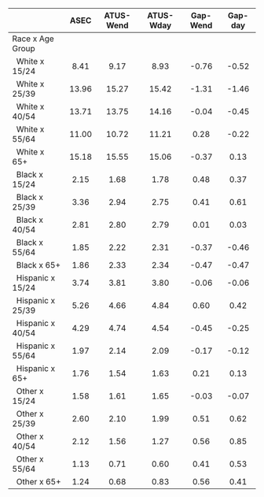 
|                      |         ASEC |    ATUS-Wend |    ATUS-Wday |     Gap-Wend |      Gap-day |
| -------------------- | :----------: | :----------: | :----------: | :----------: | :----------: |
| Race x Age Group     |              |              |              |              |              |
| &nbsp;&nbsp;White x 15/24 |         8.41 |         9.17 |         8.93 |        -0.76 |        -0.52 |
| &nbsp;&nbsp;White x 25/39 |        13.96 |        15.27 |        15.42 |        -1.31 |        -1.46 |
| &nbsp;&nbsp;White x 40/54 |        13.71 |        13.75 |        14.16 |        -0.04 |        -0.45 |
| &nbsp;&nbsp;White x 55/64 |        11.00 |        10.72 |        11.21 |         0.28 |        -0.22 |
| &nbsp;&nbsp;White x 65+ |        15.18 |        15.55 |        15.06 |        -0.37 |         0.13 |
| &nbsp;&nbsp;Black x 15/24 |         2.15 |         1.68 |         1.78 |         0.48 |         0.37 |
| &nbsp;&nbsp;Black x 25/39 |         3.36 |         2.94 |         2.75 |         0.41 |         0.61 |
| &nbsp;&nbsp;Black x 40/54 |         2.81 |         2.80 |         2.79 |         0.01 |         0.03 |
| &nbsp;&nbsp;Black x 55/64 |         1.85 |         2.22 |         2.31 |        -0.37 |        -0.46 |
| &nbsp;&nbsp;Black x 65+ |         1.86 |         2.33 |         2.34 |        -0.47 |        -0.47 |
| &nbsp;&nbsp;Hispanic x 15/24 |         3.74 |         3.81 |         3.80 |        -0.06 |        -0.06 |
| &nbsp;&nbsp;Hispanic x 25/39 |         5.26 |         4.66 |         4.84 |         0.60 |         0.42 |
| &nbsp;&nbsp;Hispanic x 40/54 |         4.29 |         4.74 |         4.54 |        -0.45 |        -0.25 |
| &nbsp;&nbsp;Hispanic x 55/64 |         1.97 |         2.14 |         2.09 |        -0.17 |        -0.12 |
| &nbsp;&nbsp;Hispanic x 65+ |         1.76 |         1.54 |         1.63 |         0.21 |         0.13 |
| &nbsp;&nbsp;Other x 15/24 |         1.58 |         1.61 |         1.65 |        -0.03 |        -0.07 |
| &nbsp;&nbsp;Other x 25/39 |         2.60 |         2.10 |         1.99 |         0.51 |         0.62 |
| &nbsp;&nbsp;Other x 40/54 |         2.12 |         1.56 |         1.27 |         0.56 |         0.85 |
| &nbsp;&nbsp;Other x 55/64 |         1.13 |         0.71 |         0.60 |         0.41 |         0.53 |
| &nbsp;&nbsp;Other x 65+ |         1.24 |         0.68 |         0.83 |         0.56 |         0.41 |

